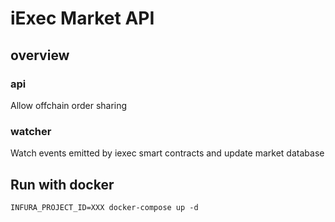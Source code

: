 # iExec Market API

## overview

### api

Allow offchain order sharing

### watcher

Watch events emitted by iexec smart contracts and update market database

## Run with docker

```
INFURA_PROJECT_ID=XXX docker-compose up -d
```
